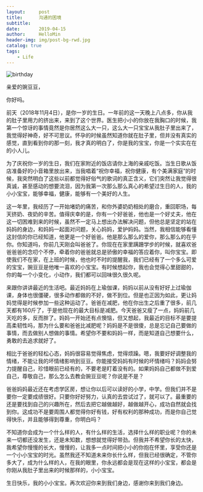 ```yaml
---
layout:     post
title:      沟通的困境
subtitle:   
date:       2019-04-15
author:     HelloMin
header-img: img/post-bg-rwd.jpg
catalog: true
tags:
    - Life
---
```

![birthday](https://upload-images.jianshu.io/upload_images/311072-8c191ab00da73c81.jpg?imageMogr2/auto-orient/strip%7CimageView2/2/w/1240)

亲爱的豌豆豆，

你好吗。

前天（2018年11月4日），是你一岁的生日。一年前的这一天晚上八点多，你从我的肚子里用力的挤出来，来到了这个世界。医生把小小的你放在我胸口的时候，我第一个惊讶的事情竟然是你居然这么大一只，这么大一只宝宝从我肚子里出来了，我觉得好神奇，好不可思议。怀孕的时候虽然知道你就在肚子里，但并没有真实的感觉，直到看到你的那一刻，我才真的明白了，你是我的宝宝，你是一个实实在在的小人儿。

为了庆祝你一岁的生日，我们在家附近的饭店请你上海的亲戚吃饭。当生日歌从饭店准备好的小音箱里放出来，当我唱着“祝你幸福，祝你健康，有个美满家庭”的时候，我突然明白了这些以前都觉得好俗气的歌词的真正含义，它们突然让我觉得很真诚，甚至感动的想要流泪，因为我第一次那么那么真心的希望过生日的人，我的小小宝宝，能够幸福，健康，能够有一个美好的人生。

这一年里，我经历了一开始堵奶的痛苦，和你外婆奶奶相处的磨合，重回职场，每天挤奶、夜奶的辛苦。值得庆幸的是，你有一个好爸爸，他也是一个好丈夫，他在这一切困难到来的时候，虽然不一定马上想出办法解决问题，但他总是坚定的站在妈妈的身边，和妈妈一起面对问题，关心妈妈，爱护妈妈。当然，我相信能够看懂这封信的你已经知道，他更是一个好爸爸。他是那么那么的爱你，那么那么的在乎你。你知道吗，你前几天刚会叫爸爸了。你现在在家里蹒跚学步的时候，就喜欢爸爸爸爸的念叨个不停，牵着你的爸爸就总是骄傲的幸福的答应着你，叫你宝宝。即使我们不在家，在上班的时候，他也时不时的提醒我，我们已经有了一个多么可爱的宝宝，豌豆豆是他唯一喜欢的小宝宝。有时候想起你，我也会觉得心里甜甜的，你的每一个小变化，小动作，我们都可以回味很久很久呢。

来跟你讲讲最近的生活吧。最近妈妈在上瑜伽课，妈妈以前从没有好好上过瑜伽课，身体也很僵硬，很多动作都做的不好，做不到位。但是也正因为如此，更让妈妈觉得是时候参加一些这种运动了。爸爸在减肥，他在你出生之后重了很多，前几天都有160斤了，于是他现在的最大目标是减肥。今天爸爸又瘦了一点，妈妈前几天吃的多，反而胖了。妈妈一开始还有点懊恼，但又想起，我最近的目标不是要提高柔韧性吗，那为什么要和爸爸比减肥呢？妈妈是不是很傻，总是忘记自己要做的事情，而去做别人想做的事情。希望你不要和妈妈一样，而是知道自己想要什么，勇敢的去追求就好了。

相比于爸爸的轻松心态，妈妈很容易觉得焦虑，觉得烦躁。嗯，我要好好调整我的情绪，不能让我的坏情绪影响到豆豆。你能接受妈妈有时候的坏情绪吗？妈妈会努力提醒自己，珍惜眼前已经有的，不要老是盯着没有的。如果妈妈自己都做不到爱自己，尊敬自己，那么怎么去教会豌豆豆呢？你说是不是？

爸爸妈妈最近还在考虑学区房，想让你以后可以读好的小学，中学。但我们并不是要你一定要成绩很好。只要你好好努力，认真的去尝试过了，就可以了。最重要的还是要找到自己的兴趣所在，然后去把它越做越好，越做越开心，成功自然就会找到你。这成功不是要周围人都觉得你好有钱，好有权利的那种成功，而是你自己觉得快乐，并且能够得到尊重，你明白吗？

不知道你会成为一个什么样的人，有什么样的生活，选择什么样的职业呢？你的未来一切都还没发生，还是未知数，想想就觉得好带劲。但我并不希望你长的太快，我希望你慢慢的长大，慢慢的，让我多一点时间把小小的你抱在怀里，享受你还是一个小小宝宝的时光。虽然我还不知道未来你长什么样，但我已经很确定，不管你多大了，成为什么样的人，在我的眼里，你永远都会是现在这样的小宝宝，都会是你刚从我肚子里出来的时候那样的，小小宝宝。

生日快乐，我的小小宝宝。再次欢迎你来到我们身边，感谢你来到我们身边。
